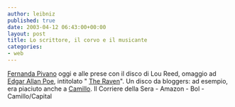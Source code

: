 ```yaml
---
author: leibniz
published: true
date: 2003-04-12 06:43:00+00:00
layout: post
title: Lo scrittore, il corvo e il musicante
categories:
- web
---
```

[   Fernanda Pivano](http://www.corriere.it/edicola/index.jsp?path=COMMENTI&doc=PIVANO) oggi e alle prese con il disco di Lou Reed, omaggio ad  [   Edgar Allan Poe](http://www.ita-bol.com/bol/main.jsp?action=bollibri&tipoContrib=AU&codPers=0026553), intitolato " [   The Raven](http://www.amazon.com/exec/obidos/ASIN/B00007BKGL/qid=1050130032/sr=2-1/ref=sr_2_1/103-5036968-0475827)". Un disco da bloggers: ad esempio, era piaciuto anche a  [   Camillo](http://www.wittgenstein.it/cr/reed.html). [
](http://www.panorama.it/home/index.html)   Il Corriere della Sera - Amazon - Bol - Camillo/Capital
